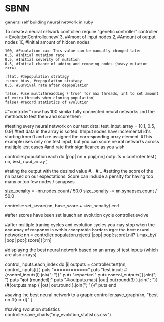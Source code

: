 # SBNN
general self building neural network in ruby

To create a neural network controller:
require "genetic controller"
controller = EvolutionController.new(
    3, #Amont of input nodes
    2, #Amount of output nodes
    10, #Initial amount of hidden nodes
    
    100, #Population cap. This value can be manually changed later
    0.5, #Initial mutation rate
    0.5, #Initial severity of mutation
    0.5, #Initial chance of adding and removing nodes (heavy mutation rate)
    
    :flat, #depopulation stratagy
    :score_bias, #repopulation stratagy
    0.5, #Survival rate after depopulation
    
    false, #use multithreadding ('true' for max threads, int to set amount of extra threads when cloning population)
    false) #record statistics of evolution
    
#"controller" now has 100 similar fully connected neural networks and the methods to test them and score them

#testing every neural network on our test data:
test_input_array = [0.1, 0.5, 0.9] 
#test data in the array is sorted. 
#Input nodes have incremental id's starting from 0 and are assigned the corresponding array element. 
#This example uses only one test input, but you can score neural networks across multiple test cases 
#and rate their significance as you wish

controller.population.each do |pop|
  nn = pop[:nn]
  outputs = controller.test( nn, test_input_array )

  #rating the output with the desired value
  #...
  #...
  #setting the score of the nn based on our expectations. Score can include a penalty for having too many or too few nodes / synapses

  size_penalty = -nn.nodes.count / 50.0
  size_penalty -= nn.synapses.count / 50.0

  controller.set_score( nn, base_score + size_penalty)
end

#after scores have been set launch an evolution cycle
controller.evolve


#after multiple traning cycles and evolution cycles you may stop when the accuracy of responce is within acceptable borders
#get the best neural network:
nn = controller.population.reject{ |pop| pop[:score].nil? }.max_by{ |pop| pop[:score]}[:nn]

#displaying the best neural network based on an array of test inputs (which are also arrays)

control_inputs.each_index do |i|
    outputs = controller.test(nn, control_inputs[i] )
    puts "============"
    puts "test input: #{control_inputs[i].join("; ")}"
    puts "expected:"
    puts control_outputs[i].join("; ")
    puts "got (rounded):"
    puts "#{outputs.map{ |out| out.round(3) }.join("; ")} (#{outputs.map { |out| out.round }.join("; ")})"
    puts
end

#saving the best neural network to a graph:
controller.save_graph(nn, "best nn #{nn.id}" )

#saving evolution statistics
controller.save_charts("my_evolution_statistics.csv")
